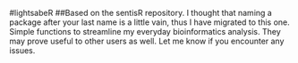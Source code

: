 #lightsabeR
##Based on the sentisR repository. 
I thought that naming a package after your last name is a little vain, thus I have migrated to this one.
Simple functions to streamline my everyday bioinformatics analysis.
They may prove useful to other users as well. 
Let me know if you encounter any issues.
